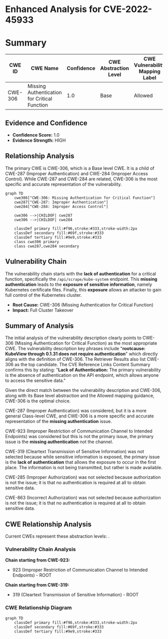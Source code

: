 # Enhanced Analysis for CVE-2022-45933

# Summary
| CWE ID | CWE Name | Confidence | CWE Abstraction Level | CWE Vulnerability Mapping Label | CWE-Vulnerability Mapping Notes |
|---|---|---|---|---|---|
| CWE-306 | Missing Authentication for Critical Function | 1.0 | Base | Allowed | Primary CWE |

## Evidence and Confidence

*   **Confidence Score:** 1.0
*   **Evidence Strength:** HIGH

## Relationship Analysis
The primary CWE is CWE-306, which is a Base level CWE. It is a child of CWE-287 (Improper Authentication) and CWE-284 (Improper Access Control). While CWE-287 and CWE-284 are related, CWE-306 is the most specific and accurate representation of the vulnerability.
```mermaid
graph TD
    cwe306["CWE-306: Missing Authentication for Critical Function"]
    cwe287["CWE-287: Improper Authentication"]
    cwe284["CWE-284: Improper Access Control"]
    
    cwe306 -->|CHILDOF| cwe287
    cwe306 -->|CHILDOF| cwe284
    
    classDef primary fill:#f96,stroke:#333,stroke-width:2px
    classDef secondary fill:#69f,stroke:#333
    classDef tertiary fill:#9e9,stroke:#333
    class cwe306 primary
    class cwe287,cwe284 secondary
```

## Vulnerability Chain
The vulnerability chain starts with the **lack of authentication** for a critical function, specifically the `/api/scrape/kube-system` endpoint. This **missing authentication** leads to the **exposure of sensitive information**, namely Kubernetes certificate files. Finally, this **exposure** allows an attacker to gain full control of the Kubernetes cluster.
  - **Root Cause:** CWE-306 (Missing Authentication for Critical Function)
  - **Impact:** Full Cluster Takeover

## Summary of Analysis
The initial analysis of the vulnerability description clearly points to CWE-306 (Missing Authentication for Critical Function) as the most appropriate CWE. The vulnerability description key phrases include "**rootcause:** **KubeView through 0.1.31 does not require authentication**" which directly aligns with the definition of CWE-306. The Retriever Results also list CWE-306 as the top candidate. The CVE Reference Links Content Summary confirms this by stating: "**Lack of Authentication:** The primary vulnerability is the absence of authentication on the API endpoint, which allows anyone to access the sensitive data."

Given the direct match between the vulnerability description and CWE-306, along with its Base level abstraction and the Allowed mapping guidance, CWE-306 is the optimal choice.

CWE-287 (Improper Authentication) was considered, but it is a more general Class-level CWE, and CWE-306 is a more specific and accurate representation of the **missing authentication** issue.

CWE-923 (Improper Restriction of Communication Channel to Intended Endpoints) was considered but this is not the primary issue, the primary issue is the **missing authentication** not the channel.

CWE-319 (Cleartext Transmission of Sensitive Information) was not selected because while sensitive information is exposed, the primary issue is the **lack of authentication** that allows the exposure to occur in the first place. The information is not being transmitted, but rather is made available.

CWE-285 (Improper Authorization) was not selected because authorization is not the issue; it is that no authentication is required at all to obtain sensitive data.

CWE-863 (Incorrect Authorization) was not selected because authorization is not the issue; it is that no authentication is required at all to obtain sensitive data.


## CWE Relationship Analysis

Current CWEs represent these abstraction levels: .


### Vulnerability Chain Analysis

**Chain starting from CWE-923:**
- 923 (Improper Restriction of Communication Channel to Intended Endpoints) - ROOT


**Chain starting from CWE-319:**
- 319 (Cleartext Transmission of Sensitive Information) - ROOT



### CWE Relationship Diagram

```mermaid
graph TD
    classDef primary fill:#f96,stroke:#333,stroke-width:2px
    classDef secondary fill:#69f,stroke:#333
    classDef tertiary fill:#9e9,stroke:#333
```